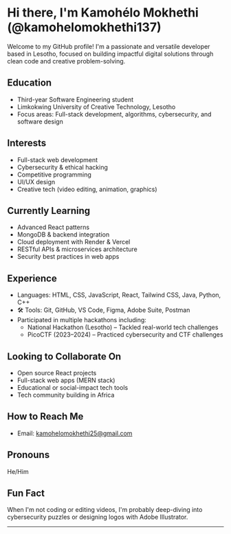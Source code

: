 #  Hi there, I'm Kamohélo Mokhethi (@kamohelomokhethi137)

Welcome to my GitHub profile! I'm a passionate and versatile developer based in Lesotho, focused on building impactful digital solutions through clean code and creative problem-solving.

##  Education
-  Third-year Software Engineering student  
- Limkokwing University of Creative Technology, Lesotho  
- Focus areas: Full-stack development, algorithms, cybersecurity, and software design

## Interests
- Full-stack web development  
- Cybersecurity & ethical hacking  
- Competitive programming  
- UI/UX design  
- Creative tech (video editing, animation, graphics)

## Currently Learning
- Advanced React patterns  
- MongoDB & backend integration  
- Cloud deployment with Render & Vercel  
- RESTful APIs & microservices architecture  
- Security best practices in web apps

## Experience
- Languages: HTML, CSS, JavaScript, React, Tailwind CSS, Java, Python, C++  
- 🛠 Tools: Git, GitHub, VS Code, Figma, Adobe Suite, Postman  
- Participated in multiple hackathons including:  
  - National Hackathon (Lesotho) – Tackled real-world tech challenges  
  - PicoCTF (2023–2024) – Practiced cybersecurity and CTF challenges

## Looking to Collaborate On
- Open source React projects  
- Full-stack web apps (MERN stack)  
- Educational or social-impact tech tools  
- Tech community building in Africa  

## How to Reach Me
- Email: kamohelomokhethi25@gmail.com  


## Pronouns
He/Him

## Fun Fact
When I'm not coding or editing videos, I'm probably deep-diving into cybersecurity puzzles or designing logos with Adobe Illustrator.

---

<!---
kamohelomokhethi137/kamohelomokhethi137 is a ✨ special ✨ repository because its `README.md` (this file) appears on your GitHub profile.
You can click the Preview link to take a look at your changes.
--->
